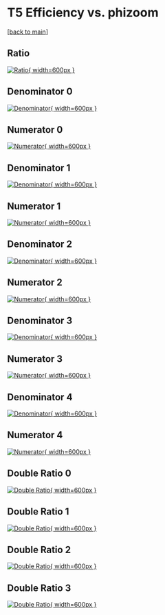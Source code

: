 # T5 Efficiency vs. phizoom

[[back to main](./)]



## Ratio

[![Ratio](../mtv/var/T5_vtr_11_1_eff_phizoom.png){ width=600px }](../mtv/var/T5_vtr_11_1_eff_phizoom.pdf)

## Denominator 0

[![Denominator](../mtv/den/T5_vtr_11_1_eff_phizoom_den0.png){ width=600px }](../mtv/den/T5_vtr_11_1_eff_phizoom_den0.pdf)

## Numerator 0

[![Numerator](../mtv/num/T5_vtr_11_1_eff_phizoom_num0.png){ width=600px }](../mtv/num/T5_vtr_11_1_eff_phizoom_num0.pdf)

## Denominator 1

[![Denominator](../mtv/den/T5_vtr_11_1_eff_phizoom_den1.png){ width=600px }](../mtv/den/T5_vtr_11_1_eff_phizoom_den1.pdf)

## Numerator 1

[![Numerator](../mtv/num/T5_vtr_11_1_eff_phizoom_num1.png){ width=600px }](../mtv/num/T5_vtr_11_1_eff_phizoom_num1.pdf)

## Denominator 2

[![Denominator](../mtv/den/T5_vtr_11_1_eff_phizoom_den2.png){ width=600px }](../mtv/den/T5_vtr_11_1_eff_phizoom_den2.pdf)

## Numerator 2

[![Numerator](../mtv/num/T5_vtr_11_1_eff_phizoom_num2.png){ width=600px }](../mtv/num/T5_vtr_11_1_eff_phizoom_num2.pdf)

## Denominator 3

[![Denominator](../mtv/den/T5_vtr_11_1_eff_phizoom_den3.png){ width=600px }](../mtv/den/T5_vtr_11_1_eff_phizoom_den3.pdf)

## Numerator 3

[![Numerator](../mtv/num/T5_vtr_11_1_eff_phizoom_num3.png){ width=600px }](../mtv/num/T5_vtr_11_1_eff_phizoom_num3.pdf)

## Denominator 4

[![Denominator](../mtv/den/T5_vtr_11_1_eff_phizoom_den4.png){ width=600px }](../mtv/den/T5_vtr_11_1_eff_phizoom_den4.pdf)

## Numerator 4

[![Numerator](../mtv/num/T5_vtr_11_1_eff_phizoom_num4.png){ width=600px }](../mtv/num/T5_vtr_11_1_eff_phizoom_num4.pdf)

## Double Ratio 0

[![Double Ratio](../mtv/ratio/T5_vtr_11_1_eff_phizoom_ratio0.png){ width=600px }](../mtv/ratio/T5_vtr_11_1_eff_phizoom_ratio0.pdf)

## Double Ratio 1

[![Double Ratio](../mtv/ratio/T5_vtr_11_1_eff_phizoom_ratio1.png){ width=600px }](../mtv/ratio/T5_vtr_11_1_eff_phizoom_ratio1.pdf)

## Double Ratio 2

[![Double Ratio](../mtv/ratio/T5_vtr_11_1_eff_phizoom_ratio2.png){ width=600px }](../mtv/ratio/T5_vtr_11_1_eff_phizoom_ratio2.pdf)

## Double Ratio 3

[![Double Ratio](../mtv/ratio/T5_vtr_11_1_eff_phizoom_ratio3.png){ width=600px }](../mtv/ratio/T5_vtr_11_1_eff_phizoom_ratio3.pdf)

